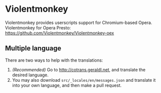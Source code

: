 Violentmonkey
=============

Violentmonkey provides userscripts support for Chromium-based Opera.  
Violentmonkey for Opera Presto: <https://github.com/Violentmonkey/Violentmonkey-oex>

Multiple language
---
There are two ways to help with the translations:

1. *(Recommended)* Go to <http://cotrans.geraldl.net>, and translate the desired language.
1. You may also download `src/_locales/en/messages.json` and translate it into your own language, and then make a pull request.

